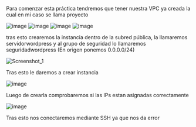 Para comenzar esta práctica tendremos que tener nuestra VPC ya creada la cual en mi caso se llama proyecto

![image](https://github.com/user-attachments/assets/21960531-c5cc-467a-be8a-9dfa248228fe)
![image](https://github.com/user-attachments/assets/bdf84643-f1f6-47ee-8ebe-ea91641d5606)
![image](https://github.com/user-attachments/assets/1f95dab9-d862-4bc6-ad12-8422771a16d4)
![image](https://github.com/user-attachments/assets/b8af525e-4a0a-4b16-b48e-0def70a37da1)

tras esto crearemos la instancia dentro de la subred pública, la llamaremos
servidorwordpress y al grupo de seguridad lo llamaremos seguridadwordpress (En origen ponemos 0.0.0.0/24)

![Screenshot_1](https://github.com/user-attachments/assets/086a172f-6c6e-4edb-adf8-dfb2c4a4cf18)

Tras esto le daremos a crear instancia 

![image](https://github.com/user-attachments/assets/284efca8-acd9-41f2-aa7c-517aca719b45)

Luego de crearla comprobaremos si las IPs estan asignadas correctamente

![image](https://github.com/user-attachments/assets/ee8bc258-2aa3-443a-a7d9-ec2cd5951df6)

Tras esto nos conectaremos mediante SSH ya que nos da error










